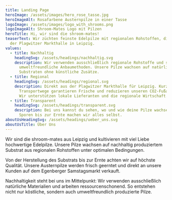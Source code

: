 ```yaml
---
title: Landing Page
heroImage: /assets/images/hero_rose_tasse.jpg
heroImageAlt: Rosafarbene Austernpilze in einer Tasse
logoImage: /assets/images/logo_with_shrooms.png
logoImageAlt: Shroom-Mates Logo mit Pilzen
heroTitle: Hi, wir sind die shroom-mates!
teaserText: Wir züchten feinste Edelpilze mit regionalen Rohstoffen, direkt in
  der Plagwitzer Markthalle in Leipzig.
values:
  - title: Nachhaltig
    headingSvg: /assets/headings/nachhaltig.svg
    description: Wir verwenden ausschließlich regionale Rohstoffe und setzen auf
      umweltfreundliche Anbaumethoden. Unsere Pilze wachsen auf natürlichen
      Substraten ohne künstliche Zusätze.
  - title: Regional
    headingSvg: /assets/headings/regional.svg
    description: Direkt aus der Plagwitzer Markthalle für Leipzig. Kurze
      Transportwege garantieren Frische und reduzieren unseren CO2-Fußabdruck.
      Wir unterstützen lokale Lieferanten und die regionale Wirtschaft.
  - title: Transparent
    headingSvg: /assets/headings/transparent.svg
    description: Bei uns kannst du sehen, wo und wie deine Pilze wachsen. Von den
      Sporen bis zur Ernte machen wir alles selbst.
aboutUsHeadingSvg: /assets/headings/ueber_uns.svg
aboutUsTitle: Über Uns
---
```

Wir sind die shroom-mates aus Leipzig und kultivieren mit viel Liebe hochwertige Edelpilze. Unsere Pilze wachsen auf nachhaltig produziertem Substrat aus regionalen Rohstoffen unter optimalen Bedingungen.

Von der Herstellung des Substrats bis zur Ernte achten wir auf höchste Qualität. Unsere Austernpilze werden frisch geerntet und direkt an unsere Kunden auf dem Egenberger Samstagsmarkt verkauft.

Nachhaltigkeit steht bei uns im Mittelpunkt: Wir verwenden ausschließlich natürliche Materialien und arbeiten ressourcenschonend. So entstehen nicht nur köstliche, sondern auch umweltfreundlich produzierte Pilze.
